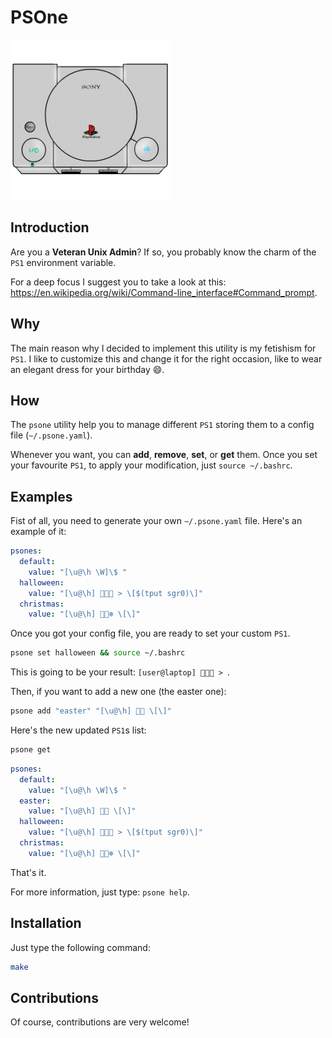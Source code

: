 # PSOne

![psone_icon](./Playstation_icon.png)

## Introduction

Are you a **Veteran Unix Admin**? If so, you probably know the charm of the `PS1` environment variable.

For a deep focus I suggest you to take a look at this: https://en.wikipedia.org/wiki/Command-line_interface#Command_prompt.

## Why

The main reason why I decided to implement this utility is my fetishism for `PS1`. I like to customize this and change it for the right occasion, like to wear an elegant dress for your birthday 😄.

## How

The `psone` utility help you to manage different `PS1` storing them to a config file (`~/.psone.yaml`).

Whenever you want, you can **add**, **remove**, **set**, or **get** them. Once you set your favourite `PS1`, to apply your modification, just `source ~/.bashrc`.

## Examples

Fist of all, you need to generate your own `~/.psone.yaml` file. Here's an example of it:

```yaml
psones:
  default:
    value: "[\u@\h \W]\$ "
  halloween:
    value: "[\u@\h] 🎃👻🦇 > \[$(tput sgr0)\]"
  christmas:
    value: "[\u@\h] 🎅🎄❄️ \[\]"
```

Once you got your config file, you are ready to set your custom `PS1`. 

```bash
psone set halloween && source ~/.bashrc
```

This is going to be your result: `[user@laptop] 🎃👻🦇 > `.

Then, if you want to add a new one (the easter one):

```bash
psone add "easter" "[\u@\h] 🐇🥚 \[\]"
```

Here's the new updated `PS1`s list:

```bash
psone get
```

```yaml
psones:
  default:
    value: "[\u@\h \W]\$ "
  easter:
    value: "[\u@\h] 🐇🥚 \[\]"
  halloween:
    value: "[\u@\h] 🎃👻🦇 > \[$(tput sgr0)\]"
  christmas:
    value: "[\u@\h] 🎅🎄❄️ \[\]"
```

That's it.

For more information, just type: `psone help`.

## Installation

Just type the following command:

```bash
make
```

## Contributions

Of course, contributions are very welcome!

